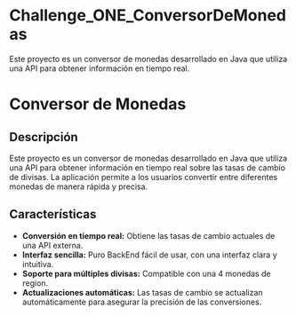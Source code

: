 # Challenge_ONE_ConversorDeMonedas
Este proyecto es un conversor de monedas desarrollado en Java que utiliza una API para obtener información en tiempo real.

# Conversor de Monedas

## Descripción
Este proyecto es un conversor de monedas desarrollado en Java que utiliza una API para obtener información en tiempo real 
sobre las tasas de cambio de divisas. La aplicación permite a los usuarios convertir entre diferentes monedas de manera rápida y precisa.

## Características
- **Conversión en tiempo real:** Obtiene las tasas de cambio actuales de una API externa.
- **Interfaz sencilla:** Puro BackEnd fácil de usar, con una interfaz clara y intuitiva.
- **Soporte para múltiples divisas:** Compatible con una 4 monedas de region.
- **Actualizaciones automáticas:** Las tasas de cambio se actualizan automáticamente para asegurar la precisión de las conversiones.

